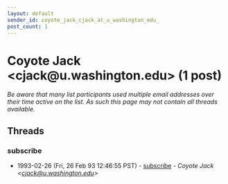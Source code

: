 ```yaml
---
layout: default
sender_id: coyote_jack_cjack_at_u_washington_edu_
post_count: 1
---
```


# Coyote Jack <cjack<span>@</span>u.washington.edu> (1 post)

_Be aware that many list participants used multiple email addresses over their time active on the list. As such this page may not contain all threads available._

## Threads

### subscribe
+ 1993-02-26 (Fri, 26 Feb 93 12:46:55 PST) - [subscribe](/archive/1993/02/d9b72e539c5e9d2dfab5f01a94a2bf36c034094c62e75679cef7115d34705add) - _Coyote Jack \<cjack@u.washington.edu\>_

